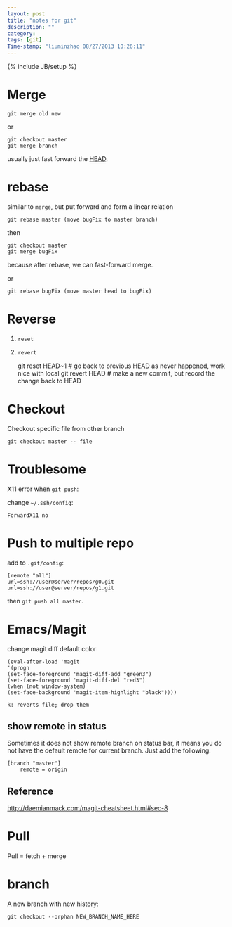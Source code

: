 ```yaml
---
layout: post
title: "notes for git"
description: ""
category:
tags: [git]
Time-stamp: "liuminzhao 08/27/2013 10:26:11"
---
```

{% include JB/setup %}

# Merge #

	git merge old new

or

    git checkout master
	git merge branch

usually just fast forward the [HEAD](http://www.slideshare.net/littlebtc/git-5528339).

# rebase #

similar to `merge`, but put forward and form a linear relation

	git rebase master (move bugFix to master branch)

then

	git checkout master
	git merge bugFix

because after rebase, we can fast-forward merge.

or

	git rebase bugFix (move master head to bugFix)

# Reverse #

1. `reset`
2. `revert`

	git reset HEAD~1 # go back to previous HEAD as never happened, work nice with local
	git revert HEAD # make a new commit, but record the change back to HEAD


# Checkout #

Checkout specific file from other branch

    git checkout master -- file

# Troublesome #

X11 error when `git push`:

change `~/.ssh/config`:

	ForwardX11 no

# Push to multiple repo #

add to `.git/config`:

	[remote "all"]
    url=ssh://user@server/repos/g0.git
    url=ssh://user@server/repos/g1.git

then `git push all master`.

# Emacs/Magit #

change magit diff default color

	(eval-after-load 'magit
	'(progn
    (set-face-foreground 'magit-diff-add "green3")
    (set-face-foreground 'magit-diff-del "red3")
    (when (not window-system)
    (set-face-background 'magit-item-highlight "black"))))

	k: reverts file; drop them

## show remote in status ##

Sometimes it does not show remote branch on status bar, it means you do not have the default remote for current branch. Just add the following:

	[branch "master"]
		remote = origin

## Reference ##

<http://daemianmack.com/magit-cheatsheet.html#sec-8>


# Pull #

Pull = fetch + merge

# branch #

A new branch with new history:

	git checkout --orphan NEW_BRANCH_NAME_HERE
